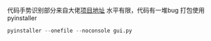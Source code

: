 代码手势识别部分来自大佬[项目地址](https://github.com/lzane/Fingers-Detection-using-OpenCV-and-Python)
水平有限，代码有一堆bug
打包使用pyinstaller
```python
pyinstaller --onefile --noconsole gui.py
```